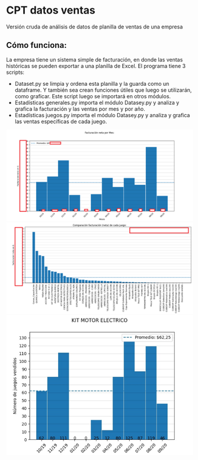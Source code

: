 # CPT datos ventas

Versión cruda de análisis de datos de planilla de ventas de una empresa

## Cómo funciona:
La empresa tiene un sistema simple de facturación, en donde las ventas históricas se pueden exportar a una planilla de Excel. El programa tiene 3 scripts:
+ Dataset.py se limpia y ordena esta planilla y la guarda como un dataframe. Y también sea crean funciones útiles que luego se utilizarán, como graficar. Este script luego se importará en otros módulos.
+ Estadísticas generales.py importa el módulo Datasey.py y analiza y grafica la facturación y las ventas por mes y por año.
+ Estadísticas juegos.py importa el módulo Datasey.py y analiza y grafica las ventas específicas de cada juego.

![](CPT-facturacion.png)
![](CPT-juegos.png)
![](KIT%20MOTOR%20ELECTRICO.jpg)
